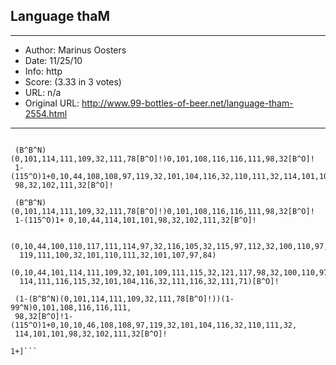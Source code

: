 
## Language thaM ##
---
- Author: Marinus Oosters
- Date: 11/25/10
- Info: http
- Score:  (3.33 in 3 votes)
- URL: n/a
- Original URL: http://www.99-bottles-of-beer.net/language-tham-2554.html
---

```100[1-

 (B^B^N)(0,101,114,111,109,32,111,78[B^O]!)0,101,108,116,116,111,98,32[B^O]!
 1-(115^O)1+0,10,44,108,108,97,119,32,101,104,116,32,110,111,32,114,101,101,
 98,32,102,111,32[B^O]!

 (B^B^N)(0,101,114,111,109,32,111,78[B^O]!)0,101,108,116,116,111,98,32[B^O]!
 1-(115^O)1+ 0,10,44,114,101,101,98,32,102,111,32[B^O]!

 (0,10,44,100,110,117,111,114,97,32,116,105,32,115,97,112,32,100,110,97,32,110,
  119,111,100,32,101,110,111,32,101,107,97,84)
 (0,10,44,101,114,111,109,32,101,109,111,115,32,121,117,98,32,100,110,97,32,101,
  114,111,116,115,32,101,104,116,32,111,116,32,111,71)[B^O]!
 
 (1-(B^B^N)(0,101,114,111,109,32,111,78[B^O]!))(1-99^N)0,101,108,116,116,111,
 98,32[B^O]!1-(115^O)1+0,10,10,46,108,108,97,119,32,101,104,116,32,110,111,32,
 114,101,101,98,32,102,111,32[B^O]!

1+]```